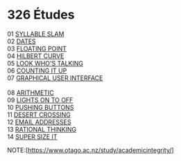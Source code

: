 # 326 Études
01	[SYLLABLE SLAM](https://www.cs.otago.ac.nz/cosc326/2020SS/etude01.pdf)<br/> 
02	[DATES](https://www.cs.otago.ac.nz/cosc326/2020SS/etude02.pdf)<br/>
03	[FLOATING POINT](https://www.cs.otago.ac.nz/cosc326/2020SS/etude03.pdf)<br/>
04	[HILBERT CURVE](https://www.cs.otago.ac.nz/cosc326/2020SS/etude04.pdf)<br/>
05	[LOOK WHO'S TALKING](https://www.cs.otago.ac.nz/cosc326/2020SS/etude05.pdf)<br/>
06	[COUNTING IT UP](https://www.cs.otago.ac.nz/cosc326/2020SS/etude06.pdf)<br/>
07	[GRAPHICAL USER INTERFACE](https://www.cs.otago.ac.nz/cosc326/2020SS/etude07.pdf)<br/> 		
08	[ARITHMETIC](https://www.cs.otago.ac.nz/cosc326/2020SS/etude08.pdf)<br/>
09	[LIGHTS ON TO OFF](https://www.cs.otago.ac.nz/cosc326/2020SS/etude09.pdf)<br/>
10	[PUSHING BUTTONS](https://www.cs.otago.ac.nz/cosc326/2020SS/etude10.pdf)<br/>
11	[DESERT CROSSING](https://www.cs.otago.ac.nz/cosc326/2020SS/etude11.pdf)<br/>
12	[EMAIL ADDRESSES](https://www.cs.otago.ac.nz/cosc326/2020SS/etude12.pdf)<br/>
13	[RATIONAL THINKING](https://www.cs.otago.ac.nz/cosc326/2020SS/etude13.pdf)<br/>
14	[SUPER SIZE IT](https://www.cs.otago.ac.nz/cosc326/2020SS/etude14.pdf)<br/>

NOTE:[https://www.otago.ac.nz/study/academicintegrity/]
